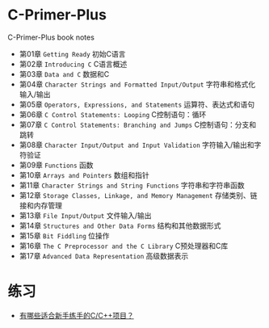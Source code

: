 # C-Primer-Plus
C-Primer-Plus book notes

* 第01章 `Getting Ready` 初始C语言
* 第02章 `Introducing C` C语言概述
* 第03章 `Data and C` 数据和C
* 第04章 `Character Strings and Formatted Input/Output` 字符串和格式化输入/输出
* 第05章 `Operators, Expressions, and Statements` 运算符、表达式和语句
* 第06章 `C Control Statements: Looping` C控制语句：循环
* 第07章 `C Control Statements: Branching and Jumps` C控制语句：分支和跳转
* 第08章 `Character Input/Output and Input Validation` 字符输入/输出和字符验证
* 第09章 `Functions` 函数
* 第10章 `Arrays and Pointers` 数组和指针
* 第11章 `Character Strings and String Functions` 字符串和字符串函数
* 第12章 `Storage Classes, Linkage, and Memory Management` 存储类别、链接和内存管理
* 第13章 `File Input/Output` 文件输入/输出
* 第14章 `Structures and Other Data Forms` 结构和其他数据形式
* 第15章 `Bit Fiddling` 位操作
* 第16章 `The C Preprocessor and the C Library` C预处理器和C库
* 第17章 `Advanced Data Representation` 高级数据表示

# 练习
* [有哪些适合新手练手的C/C++项目？](https://zhuanlan.zhihu.com/p/23047091)